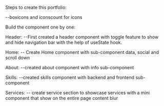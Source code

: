 Steps to create this portfolio:

--boxicons and iconscount for icons 

Build the component one by one:

Header:
--First created a header component with toggle feature to show and hide navigation bar with the help of useState hook.

Home:
-- Create Home component with sub-component data, social and scroll down

About:
--created about component with info sub-component

Skills:
--created skills component with backend and frontend sub-component

Services:
-- create service section to showcase services with a mini component that show on the entire page content blur